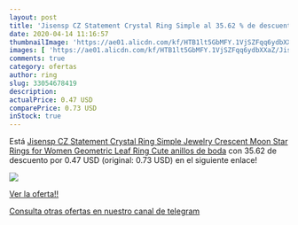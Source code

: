 ```yaml
---
layout: post
title: 'Jisensp CZ Statement Crystal Ring Simple al 35.62 % de descuento'
date: 2020-04-14 11:16:57
thumbnailImage: 'https://ae01.alicdn.com/kf/HTB1lt5GbMFY.1VjSZFqq6ydbXXaZ/Jisensp-CZ-Statement-Crystal-Ring-Simple-Jewelry-Crescent-Moon-Star-Rings-for-Women-Geometric-Leaf-Ring.jpg_350x350._SL200_.jpg'
images: [ 'https://ae01.alicdn.com/kf/HTB1lt5GbMFY.1VjSZFqq6ydbXXaZ/Jisensp-CZ-Statement-Crystal-Ring-Simple-Jewelry-Crescent-Moon-Star-Rings-for-Women-Geometric-Leaf-Ring.jpg_350x350._SL200_.jpg' ]
comments: true
category: ofertas
author: ring
slug: 33054678419
description:
actualPrice: 0.47 USD
comparePrice: 0.73 USD
inStock: true
---
```


Está [Jisensp CZ Statement Crystal Ring Simple Jewelry Crescent Moon Star Rings for Women Geometric Leaf Ring Cute anillos de boda](https://www.amazon.com/dp/33054678419/?tag=redken08-20) con 35.62 de descuento por 0.47 USD (original: 0.73 USD) en el siguiente enlace!

[![](https://ae01.alicdn.com/kf/HTB1lt5GbMFY.1VjSZFqq6ydbXXaZ/Jisensp-CZ-Statement-Crystal-Ring-Simple-Jewelry-Crescent-Moon-Star-Rings-for-Women-Geometric-Leaf-Ring.jpg_350x350._SL200_.jpg)](https://www.amazon.com/dp/33054678419/?tag=redken08-20)

[Ver la oferta!!](https://www.amazon.com/dp/33054678419/?tag=redken08-20)

[Consulta otras ofertas en nuestro canal de telegram](https://t.me/s/ofertas25)
